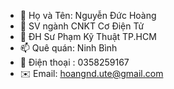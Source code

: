 - 👋 Họ và Tên: Nguyễn Đức Hoàng
- 🌱 SV ngành CNKT Cơ Điện Tử
- 🏫 ĐH Sư Phạm Kỹ Thuật TP.HCM
- 📫 Quê quán: Ninh Bình
- 📱  Điện thoại : 0358259167
- ✉️ Email: hoangnd.ute@gmail.com

<!---
hoangks5/hoangks5 is a ✨ special ✨ repository because its `README.md` (this file) appears on your GitHub profile.
You can click the Preview link to take a look at your changes.
--->
